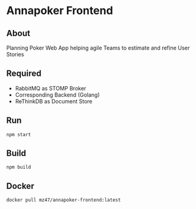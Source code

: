 # Annapoker Frontend

## About
Planning Poker Web App helping agile Teams to estimate and refine User Stories

## Required

- RabbitMQ as STOMP Broker
- Corresponding Backend (Golang)
- ReThinkDB as Document Store

## Run
```shell script
npm start
```

## Build
```shell script
npm build
```

## Docker
```shell script
docker pull mz47/annapoker-frontend:latest
```
